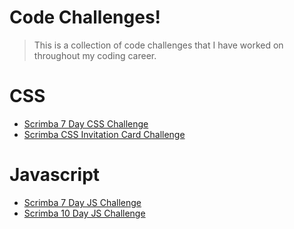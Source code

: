 # Code Challenges!

> This is a collection of code challenges that I have worked on throughout my coding career.

# CSS
- [Scrimba 7 Day CSS Challenge](./css/scrimba-7-day-challenge/readme.md)
- [Scrimba CSS Invitation Card Challenge](./css/invitation-card/readme.md)

# Javascript
- [Scrimba 7 Day JS Challenge](./javascript/scrimba-7-day-challenge/readme.md)
- [Scrimba 10 Day JS Challenge](./javascript/scrimba-10-day-challenge/readme.md)